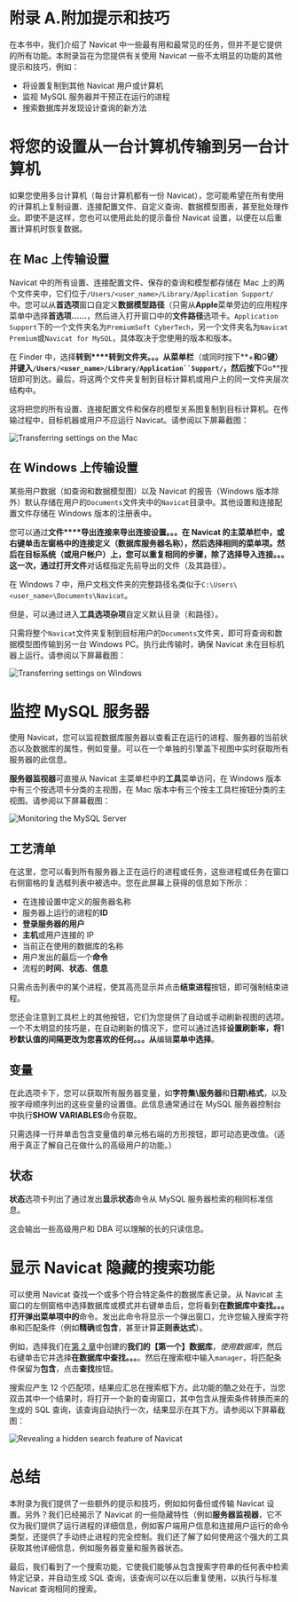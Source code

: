 # 附录 A.附加提示和技巧

在本书中，我们介绍了 Navicat 中一些最有用和最常见的任务，但并不是它提供的所有功能。本附录旨在为您提供有关使用 Navicat 一些不太明显的功能的其他提示和技巧，例如：

*   将设置复制到其他 Navicat 用户或计算机
*   监视 MySQL 服务器并干预正在运行的进程
*   搜索数据库并发现设计查询的新方法

# 将您的设置从一台计算机传输到另一台计算机

如果您使用多台计算机（每台计算机都有一份 Navicat），您可能希望在所有使用的计算机上复制设置、连接配置文件、自定义查询、数据模型图表，甚至批处理作业。即使不是这样，您也可以使用此处的提示备份 Navicat 设置，以便在以后重置计算机时恢复数据。

## 在 Mac 上传输设置

Navicat 中的所有设置、连接配置文件、保存的查询和模型都存储在 Mac 上的两个文件夹中，它们位于`/Users/<user_name>/Library/Application Support/`中。您可以从**首选项**窗口自定义**数据模型路径**（只需从**Apple**菜单旁边的应用程序菜单中选择**首选项……**，然后进入打开窗口中的**文件路径**选项卡。`Application Support`下的一个文件夹名为`PremiumSoft CyberTech`，另一个文件夹名为`Navicat Premium`或`Navicat for MySQL`，具体取决于您使用的版本和版本。

在 Finder 中，选择**转到****转到文件夹。。。从菜单栏**（或同时按下**+**和**G**键）并键入`/Users/<user_name>/Library/Application``Support/`，然后按下**Go**按钮即可到达。最后，将这两个文件夹复制到目标计算机或用户上的同一文件夹层次结构中。

这将把您的所有设置、连接配置文件和保存的模型关系图复制到目标计算机。在传输过程中，目标机器或用户不应运行 Navicat。请参阅以下屏幕截图：

![Transferring settings on the Mac](graphics/7461EN_A_01.jpg)

## 在 Windows 上传输设置

某些用户数据（如查询和数据模型图）以及 Navicat 的报告（Windows 版本除外）默认存储在用户的`Documents`文件夹中的`Navicat`目录中。其他设置和连接配置文件存储在 Windows 版本的注册表中。

您可以通过**文件****导出连接来导出连接设置。。。**在 Navicat 的主菜单栏中，或右键单击左窗格中的连接定义（数据库服务器名称），然后选择相同的菜单项。然后在目标系统（或用户帐户）上，您可以重复相同的步骤，除了选择**导入连接。。。**这一次，通过**打开文件**对话框指定先前导出的文件（及其路径）。

在 Windows 7 中，用户文档文件夹的完整路径名类似于`C:\Users\<user_name>\Documents\Navicat`。

但是，可以通过进入**工具****选项****杂项**自定义默认目录（和路径）。

只需将整个`Navicat`文件夹复制到目标用户的`Documents`文件夹，即可将查询和数据模型图传输到另一台 Windows PC。执行此传输时，确保 Navicat 未在目标机器上运行。请参阅以下屏幕截图：

![Transferring settings on Windows](graphics/7461EN_A_02.jpg)

# 监控 MySQL 服务器

使用 Navicat，您可以监视数据库服务器以查看正在运行的进程、服务器的当前状态以及数据库的属性，例如变量。可以在一个单独的引擎盖下视图中实时获取所有服务器的此信息。

**服务器监视器**可直接从 Navicat 主菜单栏中的**工具**菜单访问，在 Windows 版本中有三个按选项卡分类的主视图，在 Mac 版本中有三个按主工具栏按钮分类的主视图。请参阅以下屏幕截图：

![Monitoring the MySQL Server](graphics/7461EN_A_03.jpg)

## 工艺清单

在这里，您可以看到所有服务器上正在运行的进程或任务，这些进程或任务在窗口右侧窗格的复选框列表中被选中。您在此屏幕上获得的信息如下所示：

*   在连接设置中定义的服务器名称
*   服务器上运行的进程的**ID**
*   **登录服务器的用户**
*   **主机**或用户连接的 IP
*   当前正在使用的数据库的名称
*   用户发出的最后一个**命令**
*   流程的**时间**、**状态**、**信息**

只需点击列表中的某个进程，使其高亮显示并点击**结束进程**按钮，即可强制结束进程。

您还会注意到工具栏上的其他按钮，它们为您提供了自动或手动刷新视图的选项。一个不太明显的技巧是，在自动刷新的情况下，您可以通过选择**设置刷新率，将**1**秒默认值的间隔更改为您喜欢的任何。。。从**编辑**菜单中选择**。

## 变量

在此选项卡下，您可以获取所有服务器变量，如**字符集\服务器**和**日期\格式**，以及按字母顺序列出的这些变量的设置值。此信息通常通过在 MySQL 服务器控制台中执行**SHOW VARIABLES**命令获取。

只需选择一行并单击包含变量值的单元格右端的方形按钮，即可动态更改值。（适用于真正了解自己在做什么的高级用户的功能。）

## 状态

**状态**选项卡列出了通过发出**显示状态**命令从 MySQL 服务器检索的相同标准信息。

这会输出一些高级用户和 DBA 可以理解的长的只读信息。

# 显示 Navicat 隐藏的搜索功能

可以使用 Navicat 查找一个或多个符合特定条件的数据库表记录。从 Navicat 主窗口的左侧窗格中选择数据库或模式并右键单击后，您将看到**在数据库中查找。。。打开弹出菜单项中的**命令。发出此命令将显示一个弹出窗口，允许您输入搜索字符串和匹配条件（例如**精确**或**包含**，甚至计算**正则表达式**）。

例如，选择我们在[第 2 章](2.html "Chapter 2. Working with Databases")中创建的**我们的【第一个】数据库**，*使用数据库*，然后右键单击它并选择**在数据库中查找。。。**。然后在搜索框中输入`manager`，将匹配条件保留为**包含**，点击**查找**按钮。

搜索应产生 12 个匹配项，结果应汇总在搜索框下方。此功能的酷之处在于，当您双击其中一个结果时，将打开一个新的查询窗口，其中包含从搜索条件转换而来的生成的 SQL 查询，该查询自动执行一次，结果显示在其下方。请参阅以下屏幕截图：

![Revealing a hidden search feature of Navicat](graphics/7461EN_A_04.jpg)

# 总结

本附录为我们提供了一些额外的提示和技巧，例如如何备份或传输 Navicat 设置。另外？我们已经揭示了 Navicat 的一些隐藏特性（例如**服务器监视器**，它不仅为我们提供了运行进程的详细信息，例如客户端用户信息和连接用户运行的命令类型，还提供了手动终止进程的完全控制。我们还了解了如何使用这个强大的工具获取其他详细信息，例如服务器变量和服务器状态。

最后，我们看到了一个搜索功能，它使我们能够从包含搜索字符串的任何表中检索特定记录，并自动生成 SQL 查询，该查询可以在以后重复使用，以执行与标准 Navicat 查询相同的搜索。